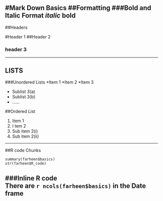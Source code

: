 #Mark Down Basics
##Formatting
###Bold and Italic Format
*italic*
**bold**
--------------
##Headers

#Header 1
##Header 2
### header 3

----------------
## LISTS
###Unordered Lists
*Item 1
*Item 2
*Item 3
  + Sublist 3(a)
  + Sublist 3(b)
  + ......
  

##Ordered List
1. Item 1
2. I tem 2
  1. Sub item 2(i)
  2. Sub item 2(ii)


---------------
##R code Chunks  
``` {r}
summary(farheen$basics)
str(farheen$R_code)
```

###Inline R code  
There are ` r ncols(farheen$basics) ` in the Date frame 
--------------


